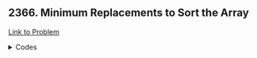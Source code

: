<h2>2366. Minimum Replacements to Sort the Array</h2>

[Link to Problem](https://leetcode.com/problems/minimum-replacements-to-sort-the-array/)

<details><summary>Codes </summary>

```java

public class LC2366 {
    public long minimumReplacement(int[] nums) {
        int n = nums.length, last_processed = nums[n - 1];
        long answer = 0;
        for (int i = n - 2; i >= 0; i--) {
            int parts_required = (nums[i] + last_processed - 1) / last_processed;
            last_processed = nums[i] / parts_required;
            answer += parts_required - 1;
        }

        return answer;
    }
}

```

</details>